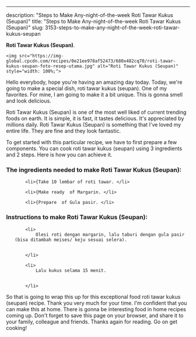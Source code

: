 ---
description: "Steps to Make Any-night-of-the-week Roti Tawar Kukus (Seupan)"
title: "Steps to Make Any-night-of-the-week Roti Tawar Kukus (Seupan)"
slug: 3153-steps-to-make-any-night-of-the-week-roti-tawar-kukus-seupan

<p>
	<strong>Roti Tawar Kukus (Seupan)</strong>. 
	
</p>
<p>
	
	<img src="https://img-global.cpcdn.com/recipes/0e21ee978af52473/680x482cq70/roti-tawar-kukus-seupan-foto-resep-utama.jpg" alt="Roti Tawar Kukus (Seupan)" style="width: 100%;">
	
	
</p>
<p>
	Hello everybody, hope you're having an amazing day today. Today, we're going to make a special dish, roti tawar kukus (seupan). One of my favorites. For mine, I am going to make it a bit unique. This is gonna smell and look delicious.
</p>
	
<p>
	
</p>
<p>
	Roti Tawar Kukus (Seupan) is one of the most well liked of current trending foods on earth. It is simple, it is fast, it tastes delicious. It's appreciated by millions daily. Roti Tawar Kukus (Seupan) is something that I've loved my entire life. They are fine and they look fantastic.
</p>

<p>
To get started with this particular recipe, we have to first prepare a few components. You can cook roti tawar kukus (seupan) using 3 ingredients and 2 steps. Here is how you can achieve it.
</p>

<h3>The ingredients needed to make Roti Tawar Kukus (Seupan):</h3>

<ol>
	
		<li>{Take 10 lembar of roti tawar. </li>
	
		<li>{Make ready  of Margarin. </li>
	
		<li>{Prepare  of Gula pasir. </li>
	
</ol>
<p>
	
</p>

<h3>Instructions to make Roti Tawar Kukus (Seupan):</h3>

<ol>
	
		<li>
			Olesi roti dengan margarin, lalu taburi dengan gula pasir (bisa ditambah meises/ keju sesuai selera).
			
			
		</li>
	
		<li>
			Lalu kukus selama 15 menit.
			
			
		</li>
	
</ol>

<p>
	
</p>

<p>
	So that is going to wrap this up for this exceptional food roti tawar kukus (seupan) recipe. Thank you very much for your time. I'm confident that you can make this at home. There is gonna be interesting food in home recipes coming up. Don't forget to save this page on your browser, and share it to your family, colleague and friends. Thanks again for reading. Go on get cooking!
</p>
